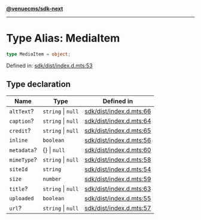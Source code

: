 [**@venuecms/sdk-next**](../Index.md)

***

# Type Alias: MediaItem

```ts
type MediaItem = object;
```

Defined in: [sdk/dist/index.d.mts:53](https://github.com/venuecms/sdk/blob/856f3c21fe737a18a698a4045f39e91f8662f370/packages/sdk/dist/index.d.mts#L53)

## Type declaration

| Name | Type | Defined in |
| ------ | ------ | ------ |
| <a id="alttext"></a> `altText`? | `string` \| `null` | [sdk/dist/index.d.mts:66](https://github.com/venuecms/sdk/blob/856f3c21fe737a18a698a4045f39e91f8662f370/packages/sdk/dist/index.d.mts#L66) |
| <a id="caption"></a> `caption`? | `string` \| `null` | [sdk/dist/index.d.mts:64](https://github.com/venuecms/sdk/blob/856f3c21fe737a18a698a4045f39e91f8662f370/packages/sdk/dist/index.d.mts#L64) |
| <a id="credit"></a> `credit`? | `string` \| `null` | [sdk/dist/index.d.mts:65](https://github.com/venuecms/sdk/blob/856f3c21fe737a18a698a4045f39e91f8662f370/packages/sdk/dist/index.d.mts#L65) |
| <a id="inline"></a> `inline` | `boolean` | [sdk/dist/index.d.mts:56](https://github.com/venuecms/sdk/blob/856f3c21fe737a18a698a4045f39e91f8662f370/packages/sdk/dist/index.d.mts#L56) |
| <a id="metadata"></a> `metadata`? | \{\} \| `null` | [sdk/dist/index.d.mts:60](https://github.com/venuecms/sdk/blob/856f3c21fe737a18a698a4045f39e91f8662f370/packages/sdk/dist/index.d.mts#L60) |
| <a id="mimetype"></a> `mimeType`? | `string` \| `null` | [sdk/dist/index.d.mts:58](https://github.com/venuecms/sdk/blob/856f3c21fe737a18a698a4045f39e91f8662f370/packages/sdk/dist/index.d.mts#L58) |
| <a id="siteid"></a> `siteId` | `string` | [sdk/dist/index.d.mts:54](https://github.com/venuecms/sdk/blob/856f3c21fe737a18a698a4045f39e91f8662f370/packages/sdk/dist/index.d.mts#L54) |
| <a id="size"></a> `size` | `number` | [sdk/dist/index.d.mts:59](https://github.com/venuecms/sdk/blob/856f3c21fe737a18a698a4045f39e91f8662f370/packages/sdk/dist/index.d.mts#L59) |
| <a id="title"></a> `title`? | `string` \| `null` | [sdk/dist/index.d.mts:63](https://github.com/venuecms/sdk/blob/856f3c21fe737a18a698a4045f39e91f8662f370/packages/sdk/dist/index.d.mts#L63) |
| <a id="uploaded"></a> `uploaded` | `boolean` | [sdk/dist/index.d.mts:55](https://github.com/venuecms/sdk/blob/856f3c21fe737a18a698a4045f39e91f8662f370/packages/sdk/dist/index.d.mts#L55) |
| <a id="url"></a> `url`? | `string` \| `null` | [sdk/dist/index.d.mts:57](https://github.com/venuecms/sdk/blob/856f3c21fe737a18a698a4045f39e91f8662f370/packages/sdk/dist/index.d.mts#L57) |
